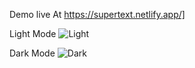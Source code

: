 Demo live At https://supertext.netlify.app/]

Light Mode
![Light](https://user-images.githubusercontent.com/111463267/209430687-bed4ac2e-10e7-419e-b6e4-040232be5d84.jpg)

Dark Mode
![Dark](https://user-images.githubusercontent.com/111463267/209430700-cb5d944a-2a61-491a-bd6d-c4d2e769488a.jpg)
